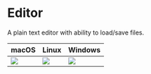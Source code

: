 # Editor

A plain text editor with ability to load/save files.

|  macOS            |    Linux          |  Windows          |
| ----------------- | ----------------- | ----------------- |
| ![][mac-editor]   | ![][linux-editor] | ![][win-editor]   |

[mac-editor]: https://cdn.jsdelivr.net/gh/yue/yue-app-samples@10cc39d9/editor/screenshots/mac_editor.png
[linux-editor]: https://cdn.jsdelivr.net/gh/yue/yue-app-samples@10cc39d9/editor/screenshots/linux_editor.png
[win-editor]: https://cdn.jsdelivr.net/gh/yue/yue-app-samples@10cc39d9/editor/screenshots/win_editor.png
